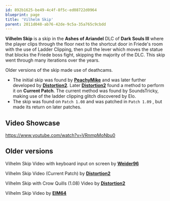 ```yaml
---
id: 892b1625-be49-4c4f-8f5c-ed08722d0964
blueprint: page
title: 'Vilhelm Skip'
parent: 2011d048-ab76-42de-9c5a-35a765c9cbdd
---
```

**Vilhelm Skip** is a skip in the **Ashes of Ariandel** DLC of **Dark Souls III** where the player clips through the floor next to the shortcut door in Friede's room with the use of Ladder Clipping, then pull the lever which moves the statue that blocks the Friede boss fight, skipping the majority of the DLC. This skip went through many iterations over the years.

Older versions of the skip made use of deathcams.

- The initial skip was found by [**PeachyMike**](//youtube.com/channel/UCr2ZxaDmvfzIOr_5PE20EEA) and was later further developed by [**Distortion2**](//twitch.tv/distortion2). Later [**Distortion2**](//twitch.tv/distortion2) found a method to perform it on **Current Patch**. The current method was found by SoundsTricky, making use of the ladder clipping glitch discovered by Elo.
- The skip was found on `Patch 1.08` and was patched in `Patch 1.09` , but made its return on later patches.

## Video Showcase

https://www.youtube.com/watch?v=VRnmpMoNbu0

## Older versions

Vilhelm Skip Video with keyboard input on screen by [**Weider96**](//youtube.com/watch?v=TGhvdIHCGAU)

Vilhelm Skip Video (Current Patch) by [**Distortion2**](//youtube.com/watch?v=3m9xXb42VXo)

Vilhelm Skip with Crow Quills (1.08) Video by [**Distortion2**](//youtube.com/watch?v=N7uHC6fHwvw)

Vilhelm Skip Video by [**EIM64**](//youtube.com/watch?v=pjyW8mKEClY)
